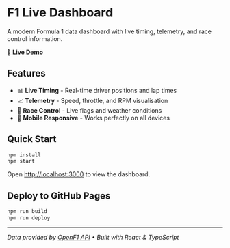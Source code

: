 # F1 Live Dashboard

A modern Formula 1 data dashboard with live timing, telemetry, and race control information.

**[🏁 Live Demo](https://your-username.github.io/f1-live-dashboard)**

## Features

- 📊 **Live Timing** - Real-time driver positions and lap times
- 📈 **Telemetry** - Speed, throttle, and RPM visualisation
- 🏁 **Race Control** - Live flags and weather conditions
- 📱 **Mobile Responsive** - Works perfectly on all devices

## Quick Start

```bash
npm install
npm start
```

Open [http://localhost:3000](http://localhost:3000) to view the dashboard.

## Deploy to GitHub Pages

```bash
npm run build
npm run deploy
```

---

*Data provided by [OpenF1 API](https://openf1.org) • Built with React & TypeScript*